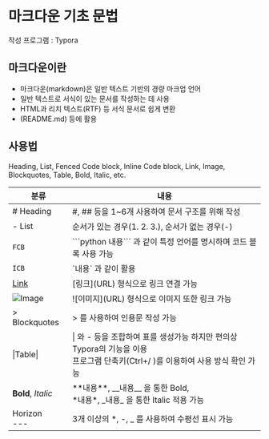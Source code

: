 # 마크다운 기초 문법

작성 프로그램 : Typora

## 마크다운이란

- 마크다운(markdown)은 일반 텍스트 기반의 경량 마크업 언어
- 일반 텍스트로 서식이 있는 문서를 작성하는 데 사용
- HTML과 리치 텍스트(RTF) 등 서식 문서로 쉽게 변환
- (README.md) 등에 활용

## 사용법

Heading, List, Fenced Code block, Inline Code block, Link, Image, Blockquotes, Table, Bold, Italic, etc.

| 분류               | 내용                                                         |
| ------------------ | ------------------------------------------------------------ |
| # Heading          | #, ## 등을 1~6개 사용하여 문서 구조를 위해 작성              |
| - List             | 순서가 있는 경우(1. 2. 3.), 순서가 없는 경우(-)              |
| ```FCB```          | \```python 내용\``` 과 같이 특정 언어를 명시하며 코드 블록 사용 가능 |
| `ICB`              | \`내용\` 과 같이 활용                                        |
| [Link]()           | \[링크](URL) 형식으로 링크 연결 가능                         |
| ![Image]()         | \!\[이미지](URL) 형식으로 이미지 또한 링크 가능              |
| > Blockquotes      | > 를 사용하여 인용문 작성 가능                               |
| \|Table\|          | \| 와 - 등을 조합하여 표를 생성가능 하지만 편의상 Typora의 기능을 이용<br />프로그램 단축키(Ctrl+/ )를 이용하여 사용 방식 확인 가능 |
| **Bold**, _Italic_ | \*\*내용\*\*, \_\_내용\_\_ 을 통한 Bold,<br />\*내용\*, \_내용\_ 을 통한 Italic 적용 가능 |
| Horizon<br />---   | 3개 이상의 \*, \-, \_ 를 사용하여 수평선 표시 가능           |

